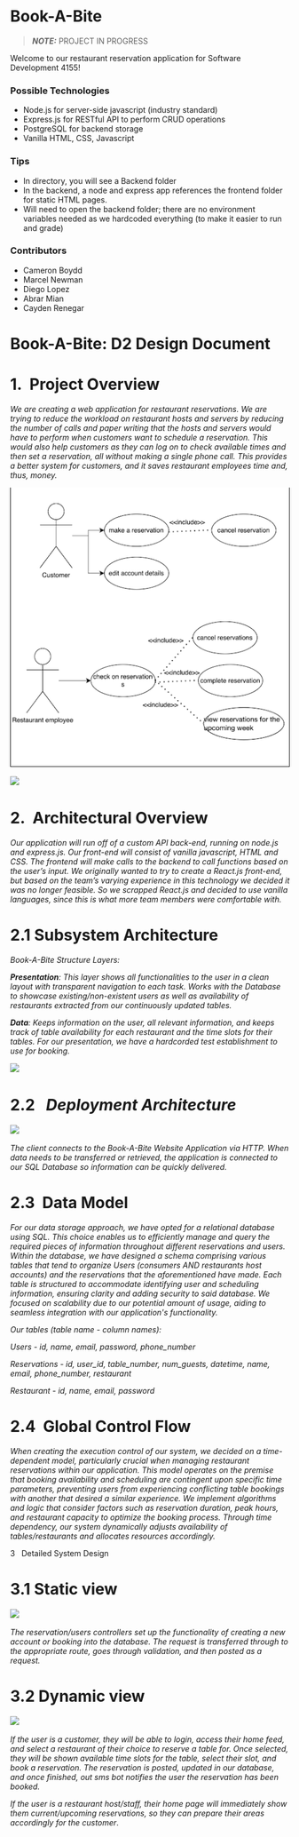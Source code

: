 # Book-A-Bite

> **_NOTE:_** PROJECT IN PROGRESS

Welcome to our restaurant reservation application for Software Development 4155!

### Possible Technologies

- Node.js for server-side javascript (industry standard)
- Express.js for RESTful API to perform CRUD operations
- PostgreSQL for backend storage
- Vanilla HTML, CSS, Javascript

### Tips

- In directory, you will see a Backend folder
- In the backend, a node and express app references the frontend folder for static HTML pages.
- Will need to open the backend folder; there are no environment variables needed as we hardcoded everything (to make it easier to run and grade)

### Contributors

- Cameron Boydd
- Marcel Newman
- Diego Lopez
- Abrar Mian
- Cayden Renegar

# Book-A-Bite: D2 Design Document   

# 1.  Project Overview      

_We are creating a web application for restaurant reservations. We are trying to reduce the workload on restaurant hosts and servers by reducing the number of calls and paper writing that the hosts and servers would have to perform when customers want to schedule a reservation. This would also help customers as they can log on to check available times and then set a reservation, all without making a single phone call. This provides a better system for customers, and it saves restaurant employees time and, thus, money._

![](ReadMeReferences\Activity_diagram_Group12.png)

![](https://lh7-us.googleusercontent.com/Ke8oZRMiv2yDAXtk6vI42-iodCa0WRWpYXO-JswdSllZ4HsEv1J1ktLRnNbxNqV-iT5NzDR_hjrAZOAAgyuf1_4O73E9OjVITy4pOZBoTbjUG9LjlP4f6hGiLYdN33mlYot0bjvKYVXkcnJ0RG8ot0o)

# 2.  Architectural Overview       

_Our application will run off of a custom API back-end, running on node.js and express.js. Our front-end will consist of vanilla javascript, HTML and CSS. The frontend will make calls to the backend to call functions based on the user’s input. We originally wanted to try to create a React.js front-end, but based on the team’s varying experience in this technology we decided it was no longer feasible. So we scrapped React.js and decided to use vanilla languages, since this is what more team members were comfortable with._

# 2.1 Subsystem Architecture      

_Book-A-Bite Structure Layers:_

**_Presentation_**_: This layer shows all functionalities to the user in a clean layout with transparent navigation to each task. Works with the Database to showcase existing/non-existent users as well as availability of restaurants extracted from our continuously updated tables._

**_Data_**_: Keeps information on the user, all relevant information, and keeps track of table availability for each restaurant and the time slots for their tables. For our presentation, we have a hardcorded test establishment to use for booking._

![](https://lh7-us.googleusercontent.com/iRmcNO_Czhc5eAGZ7GksKucR6jykvniHJKVgeeXB0x3DBLGQJ8eGUt7MFkt32acMr3-2Oikd2iMHpKXxzwLp5JUmQJeetIAzljdd_CGpchZAAVRYcdvTIzyk3BnE7p2CR8kOfkZPOmHZcYwELmPaTfQ)

# 2.2   **_Deployment Architecture_**

![](https://lh7-us.googleusercontent.com/1gdXwrcESoRy26DNOBTQgzXmx_ABfTKn7VdJ-DCUxZhDvi00TxeOSqLsEesHlRl9jnNSfla0sdKgxwDtWvbbM93AqMFzj96J2YnZEYCUdUG0FXluGx3_sIrKV81qwf1Fn-YttoYy5v6RjGMGNhXCL1c)

_The client connects to the Book-A-Bite Website Application via HTTP. When data needs to be transferred or retrieved, the application is connected to our SQL Database so information can be quickly delivered._

# 2.3  Data Model

_For our data storage approach, we have opted for a relational database using SQL. This choice enables us to efficiently manage and query the required pieces of information throughout different reservations and users. Within the database, we have designed a schema comprising various tables that tend to organize Users (consumers AND restaurants host accounts) and the reservations that the aforementioned have made. Each table is structured to accommodate identifying user and scheduling information, ensuring clarity and adding security to said database. We focused on scalability due to our potential amount of usage, aiding to seamless integration with our application's functionality._

_Our tables (table name - column names):_

_Users - id, name, email, password, phone_number_

_Reservations - id, user_id, table_number, num_guests, datetime, name, email, phone_number, restaurant_

_Restaurant - id, name, email, password_

# 2.4  Global Control Flow            

_When creating the execution control of our system, we decided on a time-dependent model, particularly crucial when managing restaurant reservations within our application. This model operates on the premise that booking availability and scheduling are contingent upon specific time parameters, preventing users from experiencing conflicting table bookings with another that desired a similar experience. We implement algorithms and logic that consider factors such as reservation duration, peak hours, and restaurant capacity to optimize the booking process. Through time dependency, our system dynamically adjusts availability of tables/restaurants and allocates resources accordingly._

3   Detailed System Design

# 3.1 Static view 

![](https://lh7-us.googleusercontent.com/_gABM44CKw2jXM3iJjTM2_B5TcHelmTZAu5Cvb7_IMrh2qqZnLUBjleMP5oXeHX-nFGIoiUFIlnjvLSSV-SEZtUuTfFhjBjLKarH2vq72CIZyHcjQY5iEvrKbPXMQuSUolRAvK63S4Ez2rM-lr0YPpQ)

_The reservation/users controllers set up the functionality of creating a new account or booking into the database. The request is transferred through to the appropriate route, goes through validation, and then posted as a request._

# 3.2 Dynamic view        

![](https://lh7-us.googleusercontent.com/iwcII-whoHlDlDisB0dMk0KCtVCCm5HxQyJT3PGI_5n6h92vTy66pyGhvvKAVMdcEM6ix2zMMmJNjoWAFW9D8dolBcQJZRGj8VXO65yxyYwgDzG7-ggmGW0apibB6MRbXW2gBHD8ngOG5TTKegGgXq8)

_If the user is a customer, they will be able to login, access their home feed, and select a restaurant of their choice to reserve a table for. Once selected, they will be shown available time slots for the table, select their slot, and book a reservation. The reservation is posted, updated in our database, and once finished, out sms bot notifies the user the reservation has been booked._

_If the user is a restaurant host/staff, their home page will immediately show them current/upcoming reservations, so they can prepare their areas accordingly for the customer_.
